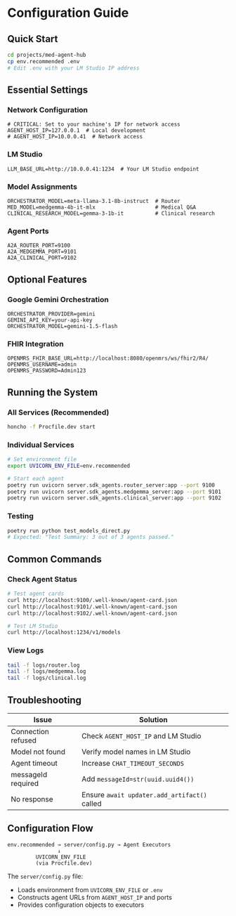 # Configuration Guide

## Quick Start

```bash
cd projects/med-agent-hub
cp env.recommended .env
# Edit .env with your LM Studio IP address
```

## Essential Settings

### Network Configuration
```env
# CRITICAL: Set to your machine's IP for network access
AGENT_HOST_IP=127.0.0.1  # Local development
# AGENT_HOST_IP=10.0.0.41  # Network access
```

### LM Studio
```env
LLM_BASE_URL=http://10.0.0.41:1234  # Your LM Studio endpoint
```

### Model Assignments
```env
ORCHESTRATOR_MODEL=meta-llama-3.1-8b-instruct  # Router
MED_MODEL=medgemma-4b-it-mlx                   # Medical Q&A
CLINICAL_RESEARCH_MODEL=gemma-3-1b-it          # Clinical research
```

### Agent Ports
```env
A2A_ROUTER_PORT=9100
A2A_MEDGEMMA_PORT=9101
A2A_CLINICAL_PORT=9102
```

## Optional Features

### Google Gemini Orchestration
```env
ORCHESTRATOR_PROVIDER=gemini
GEMINI_API_KEY=your-api-key
ORCHESTRATOR_MODEL=gemini-1.5-flash
```

### FHIR Integration
```env
OPENMRS_FHIR_BASE_URL=http://localhost:8080/openmrs/ws/fhir2/R4/
OPENMRS_USERNAME=admin
OPENMRS_PASSWORD=Admin123
```

## Running the System

### All Services (Recommended)
```bash
honcho -f Procfile.dev start
```

### Individual Services
```bash
# Set environment file
export UVICORN_ENV_FILE=env.recommended

# Start each agent
poetry run uvicorn server.sdk_agents.router_server:app --port 9100
poetry run uvicorn server.sdk_agents.medgemma_server:app --port 9101
poetry run uvicorn server.sdk_agents.clinical_server:app --port 9102
```

### Testing
```bash
poetry run python test_models_direct.py
# Expected: "Test Summary: 3 out of 3 agents passed."
```

## Common Commands

### Check Agent Status
```bash
# Test agent cards
curl http://localhost:9100/.well-known/agent-card.json
curl http://localhost:9101/.well-known/agent-card.json
curl http://localhost:9102/.well-known/agent-card.json

# Test LM Studio
curl http://localhost:1234/v1/models
```

### View Logs
```bash
tail -f logs/router.log
tail -f logs/medgemma.log
tail -f logs/clinical.log
```

## Troubleshooting

| Issue | Solution |
|-------|----------|
| Connection refused | Check `AGENT_HOST_IP` and LM Studio |
| Model not found | Verify model names in LM Studio |
| Agent timeout | Increase `CHAT_TIMEOUT_SECONDS` |
| messageId required | Add `messageId=str(uuid.uuid4())` |
| No response | Ensure `await updater.add_artifact()` called |

## Configuration Flow

```
env.recommended → server/config.py → Agent Executors
                ↓
         UVICORN_ENV_FILE 
         (via Procfile.dev)
```

The `server/config.py` file:
- Loads environment from `UVICORN_ENV_FILE` or `.env`
- Constructs agent URLs from `AGENT_HOST_IP` and ports
- Provides configuration objects to executors